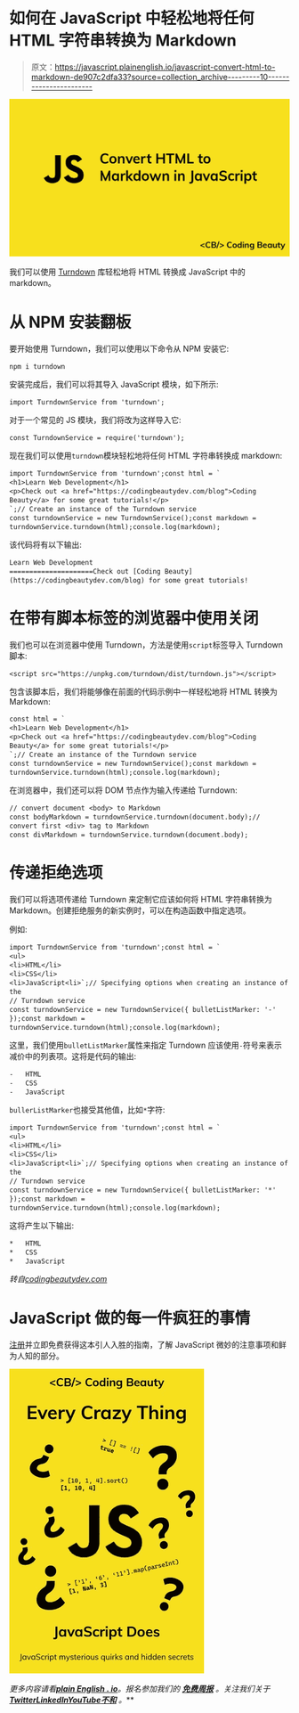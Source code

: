 # 如何在 JavaScript 中轻松地将任何 HTML 字符串转换为 Markdown

> 原文：<https://javascript.plainenglish.io/javascript-convert-html-to-markdown-de907c2dfa33?source=collection_archive---------10----------------------->

![](img/0835fc43d3c778bf4f3def477dc5cc84.png)

我们可以使用 [Turndown](https://github.com/domchristie/turndown) 库轻松地将 HTML 转换成 JavaScript 中的 markdown。

# 从 NPM 安装翻板

要开始使用 Turndown，我们可以使用以下命令从 NPM 安装它:

```
npm i turndown
```

安装完成后，我们可以将其导入 JavaScript 模块，如下所示:

```
import TurndownService from 'turndown';
```

对于一个常见的 JS 模块，我们将改为这样导入它:

```
const TurndownService = require('turndown');
```

现在我们可以使用`turndown`模块轻松地将任何 HTML 字符串转换成 markdown:

```
import TurndownService from 'turndown';const html = `
<h1>Learn Web Development</h1>
<p>Check out <a href="https://codingbeautydev.com/blog">Coding Beauty</a> for some great tutorials!</p>
`;// Create an instance of the Turndown service
const turndownService = new TurndownService();const markdown = turndownService.turndown(html);console.log(markdown);
```

该代码将有以下输出:

```
Learn Web Development
=====================Check out [Coding Beauty](https://codingbeautydev.com/blog) for some great tutorials!
```

# 在带有脚本标签的浏览器中使用关闭

我们也可以在浏览器中使用 Turndown，方法是使用`script`标签导入 Turndown 脚本:

```
<script src="https://unpkg.com/turndown/dist/turndown.js"></script>
```

包含该脚本后，我们将能够像在前面的代码示例中一样轻松地将 HTML 转换为 Markdown:

```
const html = `
<h1>Learn Web Development</h1>
<p>Check out <a href="https://codingbeautydev.com/blog">Coding Beauty</a> for some great tutorials!</p>
`;// Create an instance of the Turndown service
const turndownService = new TurndownService();const markdown = turndownService.turndown(html);console.log(markdown);
```

在浏览器中，我们还可以将 DOM 节点作为输入传递给 Turndown:

```
// convert document <body> to Markdown
const bodyMarkdown = turndownService.turndown(document.body);// convert first <div> tag to Markdown
const divMarkdown = turndownService.turndown(document.body);
```

# 传递拒绝选项

我们可以将选项传递给 Turndown 来定制它应该如何将 HTML 字符串转换为 Markdown。创建拒绝服务的新实例时，可以在构造函数中指定选项。

例如:

```
import TurndownService from 'turndown';const html = `
<ul>
<li>HTML</li>
<li>CSS</li>
<li>JavaScript<li>`;// Specifying options when creating an instance of the
// Turndown service
const turndownService = new TurndownService({ bulletListMarker: '-' });const markdown = turndownService.turndown(html);console.log(markdown);
```

这里，我们使用`bulletListMarker`属性来指定 Turndown 应该使用`-`符号来表示减价中的列表项。这将是代码的输出:

```
-   HTML
-   CSS
-   JavaScript
```

`bullerListMarker`也接受其他值，比如`*`字符:

```
import TurndownService from 'turndown';const html = `
<ul>
<li>HTML</li>
<li>CSS</li>
<li>JavaScript<li>`;// Specifying options when creating an instance of the
// Turndown service
const turndownService = new TurndownService({ bulletListMarker: '*' });const markdown = turndownService.turndown(html);console.log(markdown);
```

这将产生以下输出:

```
*   HTML
*   CSS
*   JavaScript
```

*转自*[*codingbeautydev.com*](https://cbdev.link/0af2bb)

# JavaScript 做的每一件疯狂的事情

[注册](https://cbdev.link/d3c4eb)并立即免费获得这本引人入胜的指南，了解 JavaScript 微妙的注意事项和鲜为人知的部分。

![](img/143ee152ba78025ea8643ba5b9726a20.png)

*更多内容请看*[***plain English . io***](https://plainenglish.io/)*。报名参加我们的* [***免费周报***](http://newsletter.plainenglish.io/) *。关注我们关于*[***Twitter***](https://twitter.com/inPlainEngHQ)[***LinkedIn***](https://www.linkedin.com/company/inplainenglish/)*[***YouTube***](https://www.youtube.com/channel/UCtipWUghju290NWcn8jhyAw)*[***不和***](https://discord.gg/GtDtUAvyhW) *。***